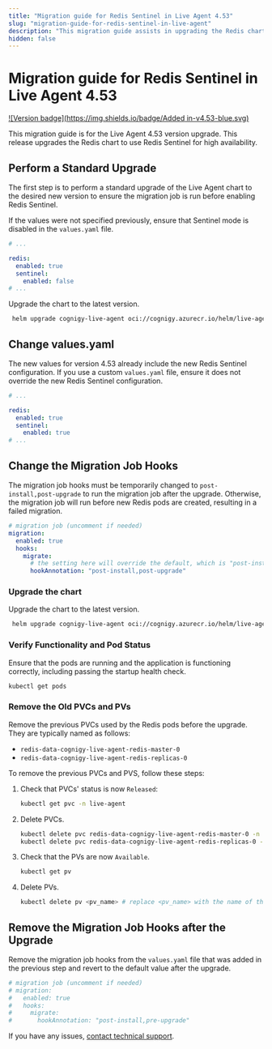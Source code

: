 ```yaml
---
title: "Migration guide for Redis Sentinel in Live Agent 4.53"
slug: "migration-guide-for-redis-sentinel-in-live-agent"
description: "This migration guide assists in upgrading the Redis chart to utilize Redis Sentinel for high availability in Live Agent version 4.53 and later versions."
hidden: false
---
```


# Migration guide for Redis Sentinel in Live Agent 4.53

[![Version badge](https://img.shields.io/badge/Added in-v4.53-blue.svg)](../../../release-notes/4.53.md)

This migration guide is for the Live Agent 4.53 version upgrade. This release upgrades the Redis chart to use Redis Sentinel for high availability.

## Perform a Standard Upgrade

The first step is to perform a standard upgrade of the Live Agent chart to the desired new version to ensure the migration job is run before enabling Redis Sentinel.

If the values were not specified previously, ensure that Sentinel mode is disabled in the `values.yaml` file.

```yaml
# ...

redis:
  enabled: true
  sentinel:
    enabled: false
# ...
```

Upgrade the chart to the latest version.

```bash
 helm upgrade cognigy-live-agent oci://cognigy.azurecr.io/helm/live-agent --version X.X.X --namespace live-agent -f custom-values.yaml
```

## Change values.yaml

The new values for version 4.53 already include the new Redis Sentinel configuration. If you use a custom `values.yaml` file, ensure it does not override the new Redis Sentinel configuration.

```yaml
# ...

redis:
  enabled: true
  sentinel:
    enabled: true
# ...
```

## Change the Migration Job Hooks

The migration job hooks must be temporarily changed to `post-install,post-upgrade` to run the migration job after the upgrade. Otherwise, the migration job will run before new Redis pods are created, resulting in a failed migration.

```yaml
# migration job (uncomment if needed)
migration:
  enabled: true
  hooks:
    migrate:
      # the setting here will override the default, which is "post-install,pre-upgrade"
      hookAnnotation: "post-install,post-upgrade"
```

### Upgrade the chart

Upgrade the chart to the latest version.

```bash
 helm upgrade cognigy-live-agent oci://cognigy.azurecr.io/helm/live-agent --version X.X.X --namespace live-agent -f custom-values.yaml
```

### Verify Functionality and Pod Status

Ensure that the pods are running and the application is functioning correctly, including passing the startup health check.

```bash
kubectl get pods
```

### Remove the Old PVCs and PVs

Remove the previous PVCs used by the Redis pods before the upgrade. They are typically named as follows:

- `redis-data-cognigy-live-agent-redis-master-0`
- `redis-data-cognigy-live-agent-redis-replicas-0`

To remove the previous PVCs and PVS, follow these steps:

1. Check that PVCs' status is now `Released`:
   ```bash
   kubectl get pvc -n live-agent
   ```
2. Delete PVCs.
   ```bash
   kubectl delete pvc redis-data-cognigy-live-agent-redis-master-0 -n live-agent
   kubectl delete pvc redis-data-cognigy-live-agent-redis-replicas-0 -n live-agent
   ```
3. Check that the PVs are now `Available`.
   ```bash
   kubectl get pv
   ```
4. Delete PVs.
   ```bash
   kubectl delete pv <pv_name> # replace <pv_name> with the name of the PV associated with the deleted PVCs
   ```

## Remove the Migration Job Hooks after the Upgrade

Remove the migration job hooks from the `values.yaml` file that was added in the previous step and revert to the default value after the upgrade.

```yaml
# migration job (uncomment if needed)
# migration:
#   enabled: true
#   hooks:
#     migrate:
#       hookAnnotation: "post-install,pre-upgrade"
```

If you have any issues, [contact technical support](https://support.cognigy.com/hc/en-us/requests/new?).
